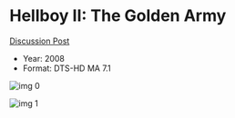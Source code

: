 # Hellboy II: The Golden Army

[Discussion Post](https://www.avsforum.com/threads/bass-eq-for-filtered-movies.2995212/post-57965174)

* Year: 2008
* Format: DTS-HD MA 7.1

![img 0](https://i.imgur.com/lkjfF83.jpg)

![img 1](https://i.imgur.com/vdQ90Ns.png)

